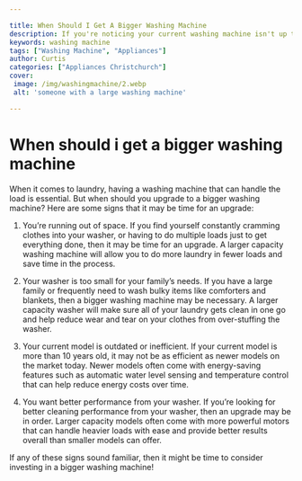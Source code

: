 ```yaml
---

title: When Should I Get A Bigger Washing Machine
description: If you're noticing your current washing machine isn't up to the task, then this article will help you decide if it's time to upgrade, so read on to find out more!
keywords: washing machine
tags: ["Washing Machine", "Appliances"]
author: Curtis
categories: ["Appliances Christchurch"]
cover: 
 image: /img/washingmachine/2.webp
 alt: 'someone with a large washing machine'

---
```


# When should i get a bigger washing machine

When it comes to laundry, having a washing machine that can handle the load is essential. But when should you upgrade to a bigger washing machine? Here are some signs that it may be time for an upgrade:

1. You’re running out of space. If you find yourself constantly cramming clothes into your washer, or having to do multiple loads just to get everything done, then it may be time for an upgrade. A larger capacity washing machine will allow you to do more laundry in fewer loads and save time in the process. 

2. Your washer is too small for your family’s needs. If you have a large family or frequently need to wash bulky items like comforters and blankets, then a bigger washing machine may be necessary. A larger capacity washer will make sure all of your laundry gets clean in one go and help reduce wear and tear on your clothes from over-stuffing the washer. 

3. Your current model is outdated or inefficient. If your current model is more than 10 years old, it may not be as efficient as newer models on the market today. Newer models often come with energy-saving features such as automatic water level sensing and temperature control that can help reduce energy costs over time. 

4. You want better performance from your washer. If you’re looking for better cleaning performance from your washer, then an upgrade may be in order. Larger capacity models often come with more powerful motors that can handle heavier loads with ease and provide better results overall than smaller models can offer. 

If any of these signs sound familiar, then it might be time to consider investing in a bigger washing machine!